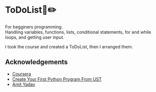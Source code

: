 
# ToDoList:scroll::pencil2:

For begginers programming. <br />
Handling variables, functions, lists, conditional statements, for and while loops, and getting user input.

I took the course and created a ToDoList, then I arranged them.

## Acknowledgements

 - [Coursera](https://www.coursera.org/)
 - [Create Your First Python Program From UST](https://www.coursera.org/learn/first-python-program-ust/home/info)
 - [Amit Yadav](https://www.coursera.org/instructor/amityadav)

